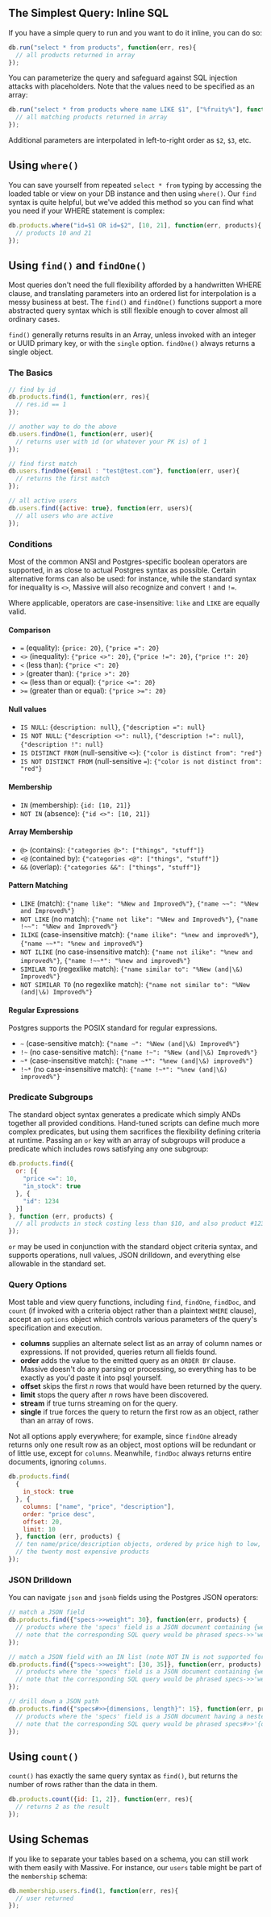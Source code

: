 ## The Simplest Query: Inline SQL

If you have a simple query to run and you want to do it inline, you can do so:

```js
db.run("select * from products", function(err, res){
  // all products returned in array
});
```

You can parameterize the query and safeguard against SQL injection attacks with placeholders. Note that the values need to be specified as an array:

```js
db.run("select * from products where name LIKE $1", ["%fruity%"], function(err, res){
  // all matching products returned in array
});
```

Additional parameters are interpolated in left-to-right order as `$2`, `$3`, etc.

## Using `where()`

You can save yourself from repeated `select * from` typing by accessing the loaded table or view on your DB instance and then using `where()`. Our `find` syntax is quite helpful, but we've added this method so you can find what you need if your WHERE statement is complex:

```js
db.products.where("id=$1 OR id=$2", [10, 21], function(err, products){
  // products 10 and 21
});
```

## Using `find()` and `findOne()`

Most queries don't need the full flexibility afforded by a handwritten WHERE clause, and translating parameters into an ordered list for interpolation is a messy business at best. The `find()` and `findOne()` functions support a more abstracted query syntax which is still flexible enough to cover almost all ordinary cases.

`find()` generally returns results in an Array, unless invoked with an integer or UUID primary key, or with the `single` option. `findOne()` always returns a single object.

### The Basics

```js
// find by id
db.products.find(1, function(err, res){
  // res.id == 1
});

// another way to do the above
db.users.findOne(1, function(err, user){
  // returns user with id (or whatever your PK is) of 1
});

// find first match
db.users.findOne({email : "test@test.com"}, function(err, user){
  // returns the first match
});

// all active users
db.users.find({active: true}, function(err, users){
  // all users who are active
});
```

### Conditions
Most of the common ANSI and Postgres-specific boolean operators are supported,
in as close to actual Postgres syntax as possible. Certain alternative forms can
also be used: for instance, while the standard syntax for inequality is `<>`,
Massive will also recognize and convert `!` and `!=`.

Where applicable, operators are case-insensitive: `like` and `LIKE` are equally
valid.

#### Comparison
* `=` (equality): `{price: 20}`, `{"price =": 20}`
* `<>` (inequality): `{"price <>": 20}`, `{"price !=": 20}`, `{"price !": 20}`
* `<` (less than): `{"price <": 20}`
* `>` (greater than): `{"price >": 20}`
* `<=` (less than or equal): `{"price <=": 20}`
* `>=` (greater than or equal): `{"price >=": 20}`

#### Null values
* `IS NULL`: `{description: null}`, `{"description =": null}`
* `IS NOT NULL`: `{"description <>": null}`, `{"description !=": null}`, `{"description !": null}`
* `IS DISTINCT FROM` (null-sensitive `<>`): `{"color is distinct from": "red"}`
* `IS NOT DISTINCT FROM` (null-sensitive `=`): `{"color is not distinct from": "red"}`

#### Membership
* `IN` (membership): `{id: [10, 21]}`
* `NOT IN` (absence): `{"id <>": [10, 21]}`

#### Array Membership
* `@>` (contains): `{"categories @>": ["things", "stuff"]}`
* `<@` (contained by): `{"categories <@": ["things", "stuff"]}`
* `&&` (overlap): `{"categories &&": ["things", "stuff"]}`

#### Pattern Matching
* `LIKE` (match): `{"name like": "%New and Improved%"}`, `{"name ~~": "%New and Improved%"}`
* `NOT LIKE` (no match): `{"name not like": "%New and Improved%"}`, `{"name !~~": "%New and Improved%"}`
* `ILIKE` (case-insensitive match): `{"name ilike": "%new and improved%"}`, `{"name ~~*": "%new and improved%"}`
* `NOT ILIKE` (no case-insensitive match): `{"name not ilike": "%new and improved%"}`, `{"name !~~*": "%new and improved%"}`
* `SIMILAR TO` (regexlike match): `{"name similar to": "%New (and|\&) Improved%"}`
* `NOT SIMILAR TO` (no regexlike match): `{"name not similar to": "%New (and|\&) Improved%"}`

#### Regular Expressions
Postgres supports the POSIX standard for regular expressions.

* `~` (case-sensitive match): `{"name ~": "%New (and|\&) Improved%"}`
* `!~` (no case-sensitive match): `{"name !~": "%New (and|\&) Improved%"}`
* `~*` (case-insensitive match): `{"name ~*": "%new (and|\&) improved%"}`
* `!~*` (no case-insensitive match): `{"name !~*": "%new (and|\&) improved%"}`

### Predicate Subgroups
The standard object syntax generates a predicate which simply ANDs together all
provided conditions. Hand-tuned scripts can define much more complex predicates,
but using them sacrifices the flexibility defining criteria at runtime. Passing
an `or` key with an array of subgroups will produce a predicate which includes
rows satisfying any one subgroup:

```js
db.products.find({
  or: [{
    "price <=": 10,
    "in_stock": true
  }, {
    "id": 1234
  }]
}, function (err, products) {
  // all products in stock costing less than $10, and also product #1234
});
```

`or` may be used in conjunction with the standard object criteria syntax, and
supports operations, null values, JSON drilldown, and everything else allowable
in the standard set.

### Query Options

Most table and view query functions, including `find`, `findOne`, `findDoc`,
and `count` (if invoked with a criteria object rather than a plaintext `WHERE`
clause), accept an `options` object which controls various parameters of the
query's specification and execution.

* **columns** supplies an alternate select list as an array of column names or
expressions. If not provided, queries return all fields found.
* **order** adds the value to the emitted query as an `ORDER BY` clause. Massive
doesn't do any parsing or processing, so everything has to be exactly as you'd
paste it into psql yourself.
* **offset** skips the first *n* rows that would have been returned by the
query.
* **limit** stops the query after *n* rows have been discovered.
* **stream** if true turns streaming on for the query.
* **single** if true forces the query to return the first row as an object,
rather than an array of rows.

Not all options apply everywhere; for example, since `findOne` already returns
only one result row as an object, most options will be redundant or of little
use, except for `columns`. Meanwhile, `findDoc` always returns entire documents,
ignoring `columns`.

```js
db.products.find(
  {
    in_stock: true
  }, {
    columns: ["name", "price", "description"],
    order: "price desc",
    offset: 20,
    limit: 10
  }, function (err, products) {
  // ten name/price/description objects, ordered by price high to low, skipping
  // the twenty most expensive products
});
```

### JSON Drilldown

You can navigate `json` and `jsonb` fields using the Postgres JSON operators:

```js
// match a JSON field
db.products.find({"specs->>weight": 30}, function(err, products) {
  // products where the 'specs' field is a JSON document containing {weight: 30}
  // note that the corresponding SQL query would be phrased specs->>'weight'; Massive adds the quotes for you
});

// match a JSON field with an IN list (note NOT IN is not supported for JSON fields at this time)
db.products.find({"specs->>weight": [30, 35]}, function(err, products) {
  // products where the 'specs' field is a JSON document containing {weight: 30}
  // note that the corresponding SQL query would be phrased specs->>'weight'; Massive adds the quotes for you
});

// drill down a JSON path
db.products.find({"specs#>>{dimensions, length}": 15}, function(err, products) {
  // products where the 'specs' field is a JSON document having a nested 'dimensions' object containing {length: 15}
  // note that the corresponding SQL query would be phrased specs#>>'{dimensions, length}'; Massive adds the quotes for you
});
```

## Using `count()`

`count()` has exactly the same query syntax as `find()`, but returns the number of rows rather than the data in them.

```js
db.products.count({id: [1, 2]}, function(err, res){
  // returns 2 as the result
});
```

## Using Schemas

If you like to separate your tables based on a schema, you can still work with them easily with Massive. For instance, our `users` table might be part of the `membership` schema:

```js
db.membership.users.find(1, function(err, res){
  // user returned
});
```
